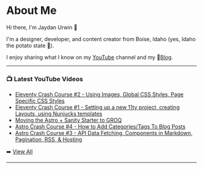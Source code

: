 # About Me

Hi there, I'm Jaydan Urwin 👋

I'm a designer, developer, and content creator from Boise, Idaho (yes, Idaho the potato state 🥔).

I enjoy sharing what I know on my [YouTube](https://youtube.jaydanurwin.com) channel and my 📝[Blog](https://jaydanurwin.com/blog).

--- 

### 📺 Latest YouTube Videos 
<!-- YOUTUBE:START -->
- [Eleventy Crash Course #2 - Using Images, Global CSS Styles, Page Specific CSS Styles](https://www.youtube.com/watch?v=WTVv5IbPN1k)
- [Eleventy Crash Course #1 - Setting up a new 11ty project, creating Layouts, using Nunjucks templates](https://www.youtube.com/watch?v=uzM5lETc6Sg)
- [Moving the Astro + Sanity Starter to GROQ](https://www.youtube.com/watch?v=f0hBC_Df3vc)
- [Astro Crash Course #4 - How to Add Categories/Tags To Blog Posts](https://www.youtube.com/watch?v=m50ITGl8tPI)
- [Astro Crash Course #3 - API Data Fetching, Components in Markdown, Pagination, RSS, &amp; Hosting](https://www.youtube.com/watch?v=9wXdv7rHW2w)
<!-- YOUTUBE:END --> 

➡️ [View All](https://youtube.com/jaydanurwin) 

---

<!--
**jaydanurwin/jaydanurwin** is a ✨ _special_ ✨ repository because its `README.md` (this file) appears on your GitHub profile.

Here are some ideas to get you started:

- 🔭 I’m currently working on ...
- 🌱 I’m currently learning ...
- 👯 I’m looking to collaborate on ...
- 🤔 I’m looking for help with ...
- 💬 Ask me about ...
- 📫 How to reach me: ...
- 😄 Pronouns: ...
- ⚡ Fun fact: ...
-->
